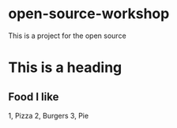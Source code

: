 # open-source-workshop

This is a project for the open source

# This is a heading
## Food I like
1, Pizza
2, Burgers
3, Pie



